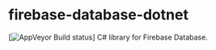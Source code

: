 # firebase-database-dotnet
[![AppVeyor Build status](https://ci.appveyor.com/api/projects/status/ep8xw22cexktghba?svg=true)]
C# library for Firebase Database.
